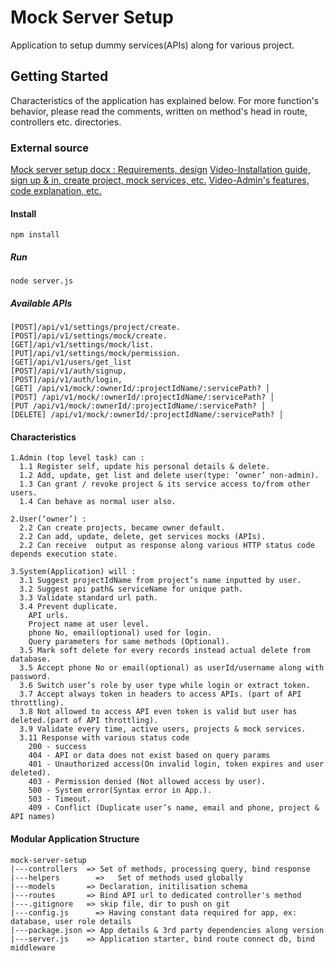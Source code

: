 # Mock Server Setup

Application to setup dummy services(APIs) along for various project.

## Getting Started

Characteristics of the application has explained below. For more function's behavior, please read the comments, written on method's head in route, controllers etc. directories.

### External source
[ Mock server setup docx : Requirements, design](https://docs.google.com/document/d/173O0AIG5oDUZuaC2dzr-SxWTc796Zqb1EifC-sKjhwc/edit?usp=sharing)
[ Video-Installation guide, sign up & in, create project, mock services, etc.](https://drive.google.com/file/d/1k8kASh6EGs_sAHehlvfXFm_GFQuTTNeI/view?usp=sharing)
[Video-Admin's features, code explanation, etc.](https://drive.google.com/file/d/1gCOwuq_ENbOYDbIVHqtF2Byy17VfyqjJ/view?usp=sharing)

#### Install

```
npm install
```
##### Run
```
node server.js
```
##### Available APIs 
```
[POST]/api/v1/settings/project/create.
[POST]/api/v1/settings/mock/create.
[GET]/api/v1/settings/mock/list.   
[PUT]/api/v1/settings/mock/permission.
[GET]/api/v1/users/get_list
[POST]/api/v1/auth/signup,
[POST]/api/v1/auth/login,
[GET] /api/v1/mock/:ownerId/:projectIdName/:servicePath? │
[POST] /api/v1/mock/:ownerId/:projectIdName/:servicePath? │
[PUT /api/v1/mock/:ownerId/:projectIdName/:servicePath? │
[DELETE] /api/v1/mock/:ownerId/:projectIdName/:servicePath? │

```

#### Characteristics
```
1.Admin (top level task) can :
  1.1 Register self, update his personal details & delete.
  1.2 Add, update, get list and delete user(type: ‘owner’ non-admin).
  1.3 Can grant / revoke project & its service access to/from other users.
  1.4 Can behave as normal user also.

2.User(‘owner’) :
  2.2 Can create projects, became owner default.
  2.2 Can add, update, delete, get services mocks (APIs).
  2.2 Can receive  output as response along various HTTP status code depends execution state.

3.System(Application) will :
  3.1 Suggest projectIdName from project’s name inputted by user.
  3.2 Suggest api path& serviceName for unique path. 
  3.3 Validate standard url path. 
  3.4 Prevent duplicate. 
    API urls.
    Project name at user level.
    phone No, email(optional) used for login.
    Query parameters for same methods (Optional).
  3.5 Mark soft delete for every records instead actual delete from database.
  3.5 Accept phone No or email(optional) as userId/username along with password.
  3.6 Switch user’s role by user type while login or extract token.
  3.7 Accept always token in headers to access APIs. (part of API throttling).
  3.8 Not allowed to access API even token is valid but user has deleted.(part of API throttling).
  3.9 Validate every time, active users, projects & mock services. 
  3.11 Response with various status code
    200 - success
    404 - API or data does not exist based on query params
    401 - Unauthorized access(On invalid login, token expires and user deleted).
    403 - Permission denied (Not allowed access by user).
    500 - System error(Syntax error in App.).
    503 - Timeout.
    409 - Conflict (Duplicate user’s name, email and phone, project & API names)
```

#### Modular Application Structure
```
mock-server-setup
|---controllers	 => Set of methods, processing query, bind response
|---helpers		   =>   Set of methods used globally
|---models       => Declaration, initilisation schema
|---routes	     => Bind API url to dedicated controller's method
|---.gitignore	 => skip file, dir to push on git
|---config.js	   => Having constant data required for app, ex: database, user role details
|---package.json => App details & 3rd party dependencies along version
|---server.js    => Application starter, bind route connect db, bind middleware

```
